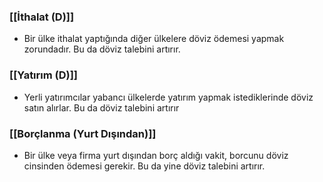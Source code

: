 ### [[İthalat (D)]]
- Bir ülke ithalat yaptığında diğer ülkelere döviz ödemesi yapmak zorundadır. Bu da döviz talebini artırır.
### [[Yatırım (D)]]
- Yerli yatırımcılar yabancı ülkelerde yatırım yapmak istediklerinde döviz satın alırlar. Bu da döviz talebini artırır
### [[Borçlanma (Yurt Dışından)]]
- Bir ülke veya firma yurt dışından borç aldığı vakit, borcunu döviz cinsinden ödemesi gerekir. Bu da yine döviz talebini artırır.
